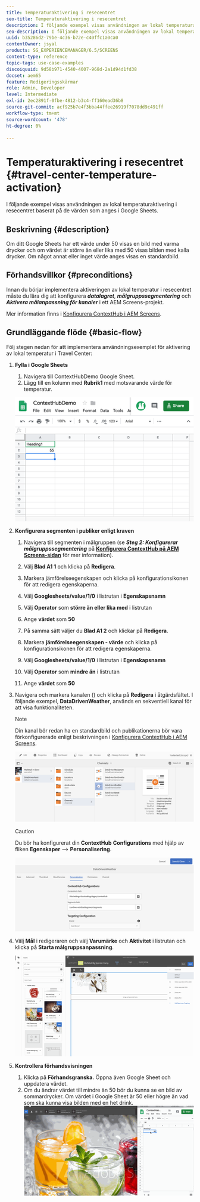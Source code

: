 ```yaml
---
title: Temperaturaktivering i resecentret
seo-title: Temperaturaktivering i resecentret
description: I följande exempel visas användningen av lokal temperaturaktivering i resecentret baserat på de värden som anges i Google Sheets.
seo-description: I följande exempel visas användningen av lokal temperaturaktivering i resecentret baserat på de värden som anges i Google Sheets.
uuid: b35286d2-79be-4c36-b72e-c40ffc1a0ca0
contentOwner: jsyal
products: SG_EXPERIENCEMANAGER/6.5/SCREENS
content-type: reference
topic-tags: use-case-examples
discoiquuid: 9d58b971-4540-4007-968d-2a1d94d1fd38
docset: aem65
feature: Redigeringsskärmar
role: Admin, Developer
level: Intermediate
exl-id: 2ec2891f-0fbe-4812-b3c4-ff160ead36b8
source-git-commit: acf925b7e4f3bba44ffee26919f7078dd9c491ff
workflow-type: tm+mt
source-wordcount: '478'
ht-degree: 0%

---
```


# Temperaturaktivering i resecentret {#travel-center-temperature-activation}

I följande exempel visas användningen av lokal temperaturaktivering i resecentret baserat på de värden som anges i Google Sheets.

## Beskrivning {#description}

Om ditt Google Sheets har ett värde under 50 visas en bild med varma drycker och om värdet är större än eller lika med 50 visas bilden med kalla drycker. Om något annat eller inget värde anges visas en standardbild.

## Förhandsvillkor {#preconditions}

Innan du börjar implementera aktiveringen av lokal temperatur i resecentret måste du lära dig att konfigurera ***datalagret***, ***målgruppssegmentering*** och ***Aktivera målanpassning för kanaler*** i ett AEM Screens-projekt.

Mer information finns i [Konfigurera ContextHub i AEM Screens](configuring-context-hub.md).

## Grundläggande flöde {#basic-flow}

Följ stegen nedan för att implementera användningsexemplet för aktivering av lokal temperatur i Travel Center:

1. **Fylla i Google Sheets**

   1. Navigera till ContextHubDemo Google Sheet.
   1. Lägg till en kolumn med **Rubrik1** med motsvarande värde för temperatur.

   ![screen_shot_2019-05-08at112911am](assets/screen_shot_2019-05-08at112911am.png)

1. **Konfigurera segmenten i publiker enligt kraven**

   1. Navigera till segmenten i målgruppen (se ***Steg 2: Konfigurerar målgruppssegmentering*** på **[Konfigurera ContextHub på AEM Screens-sidan](configuring-context-hub.md)** för mer information).

   1. Välj **Blad A1 1** och klicka på **Redigera**.

   1. Markera jämförelseegenskapen och klicka på konfigurationsikonen för att redigera egenskaperna.
   1. Välj **Googlesheets/value/1/0** i listrutan i **Egenskapsnamn**

   1. Välj **Operator** som **större än eller lika med** i listrutan

   1. Ange **värdet** som **50**

   1. På samma sätt väljer du **Blad A1 2** och klickar på **Redigera**.

   1. Markera **jämförelseegenskapen - värde** och klicka på konfigurationsikonen för att redigera egenskaperna.
   1. Välj **Googlesheets/value/1/0** i listrutan i **Egenskapsnamn**

   1. Välj **Operator** som **mindre än** i listrutan

   1. Ange **värdet** som **50**

1. Navigera och markera kanalen () och klicka på **Redigera** i åtgärdsfältet. I följande exempel, **DataDrivenWeather**, används en sekventiell kanal för att visa funktionaliteten.

   >[!NOTE]
   >
   >Din kanal bör redan ha en standardbild och publikationerna bör vara förkonfigurerade enligt beskrivningen i [Konfigurera ContextHub i AEM Screens](configuring-context-hub.md).

   ![screen_shot_2019-05-08at113022am](assets/screen_shot_2019-05-08at113022am.png)

   >[!CAUTION]
   >
   >Du bör ha konfigurerat din **ContextHub** **Configurations** med hjälp av fliken **Egenskaper** —> **Personalisering**.

   ![screen_shot_2019-05-08at114106am](assets/screen_shot_2019-05-08at114106am.png)

1. Välj **Mål** i redigeraren och välj **Varumärke** och **Aktivitet** i listrutan och klicka på **Starta målgruppsanpassning**.

   ![new_activity3](assets/new_activity3.gif)

1. **Kontrollera förhandsvisningen**

   1. Klicka på **Förhandsgranska.** Öppna även Google Sheet och uppdatera värdet.
   1. Om du ändrar värdet till mindre än 50 bör du kunna se en bild av sommardrycker. Om värdet i Google Sheet är 50 eller högre än vad som ska kunna visa bilden med en het drink.
   ![result3](assets/result3.gif)
